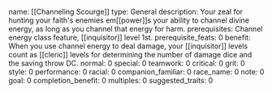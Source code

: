 name: [[Channeling Scourge]]
type: General
description: Your zeal for hunting your faith's enemies em[[power]]s your ability to channel divine energy, as long as you channel that energy for harm.
prerequisites: Channel energy class feature, [[inquisitor]] level 1st.
prerequisite_feats: 0
benefit: When you use channel energy to deal damage, your [[inquisitor]] levels count as [[cleric]] levels for determining the number of damage dice and the saving throw DC.
normal: 0
special: 0
teamwork: 0
critical: 0
grit: 0
style: 0
performance: 0
racial: 0
companion_familiar: 0
race_name: 0
note: 0
goal: 0
completion_benefit: 0
multiples: 0
suggested_traits: 0
